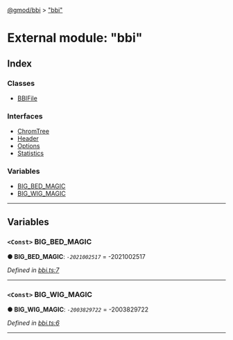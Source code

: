 [@gmod/bbi](../README.md) > ["bbi"](../modules/_bbi_.md)

# External module: "bbi"

## Index

### Classes

* [BBIFile](../classes/_bbi_.bbifile.md)

### Interfaces

* [ChromTree](../interfaces/_bbi_.chromtree.md)
* [Header](../interfaces/_bbi_.header.md)
* [Options](../interfaces/_bbi_.options.md)
* [Statistics](../interfaces/_bbi_.statistics.md)

### Variables

* [BIG_BED_MAGIC](_bbi_.md#big_bed_magic)
* [BIG_WIG_MAGIC](_bbi_.md#big_wig_magic)

---

## Variables

<a id="big_bed_magic"></a>

### `<Const>` BIG_BED_MAGIC

**● BIG_BED_MAGIC**: *`-2021002517`* =  -2021002517

*Defined in [bbi.ts:7](https://github.com/gmod/bbi-js/blob/e20e58c/src/bbi.ts#L7)*

___
<a id="big_wig_magic"></a>

### `<Const>` BIG_WIG_MAGIC

**● BIG_WIG_MAGIC**: *`-2003829722`* =  -2003829722

*Defined in [bbi.ts:6](https://github.com/gmod/bbi-js/blob/e20e58c/src/bbi.ts#L6)*

___

